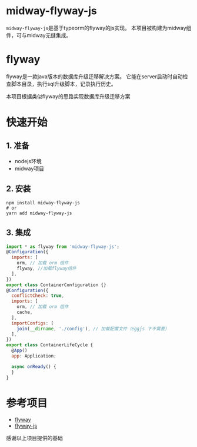 # midway-flyway-js
`midway-flyway-js`是基于typeorm的flyway的js实现。
本项目被构建为midway组件，可与midway无缝集成。

# flyway
flyway是一款java版本的数据库升级迁移解决方案。
它能在server启动时自动检查脚本目录，执行sql升级脚本，记录执行历史。

本项目根据类似flyway的思路实现数据库升级迁移方案

# 快速开始

## 1. 准备
* nodejs环境
* midway项目

## 2. 安装
```
npm install midway-flyway-js
# or
yarn add midway-flyway-js
```
## 3. 集成
```js
import * as flyway from 'midway-flyway-js';
@Configuration({
  imports: [
    orm, // 加载 orm 组件
    flyway, //加载flyway组件
  ],
})
export class ContainerConfiguration {}
@Configuration({
  conflictCheck: true,
  imports: [
    orm, // 加载 orm 组件
    cache,
  ],
  importConfigs: [
    join(__dirname, './config'), // 加载配置文件（eggjs 下不需要）
  ],
})
export class ContainerLifeCycle {
  @App()
  app: Application;

  async onReady() {
  }
}

```

# 参考项目
* [flyway](https://github.com/flyway/flyway)
* [flyway-js](https://github.com/wanglihui/flyway-js)

感谢以上项目提供的基础


